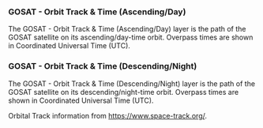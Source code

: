 ### GOSAT - Orbit Track & Time (Ascending/Day)
The GOSAT - Orbit Track & Time (Ascending/Day) layer is the path of the GOSAT satellite on its ascending/day-time orbit. Overpass times are shown in Coordinated Universal Time (UTC).

### GOSAT - Orbit Track & Time (Descending/Night)
The GOSAT - Orbit Track & Time (Descending/Night) layer is the path of the GOSAT satellite on its descending/night-time orbit. Overpass times are shown in Coordinated Universal Time (UTC).

Orbital Track information from <https://www.space-track.org/>.
